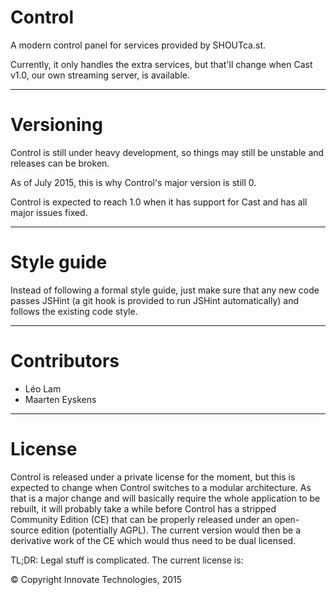 # Control

A modern control panel for services provided by SHOUTca.st.

Currently, it only handles the extra services, but that'll change when
Cast v1.0, our own streaming server, is available.

---

# Versioning

Control is still under heavy development, so things may still be
unstable and releases can be broken.

As of July 2015, this is why Control's major version is still 0.

Control is expected to reach 1.0 when it has support for Cast and has
all major issues fixed.

---

# Style guide

Instead of following a formal style guide, just make sure that any new
code passes JSHint (a git hook is provided to run JSHint automatically)
and follows the existing code style.

---
 
# Contributors

- Léo Lam
- Maarten Eyskens

---

# License

Control is released under a private license for the moment, but this is
expected to change when Control switches to a modular architecture. As
that is a major change and will basically require the whole application
to be rebuilt, it will probably take a while before Control has a
stripped Community Edition (CE) that can be properly released under an
open-source edition (potentially AGPL). The current version would then
be a derivative work of the CE which would thus need to be dual licensed.

TL;DR: Legal stuff is complicated. The current license is:

© Copyright Innovate Technologies, 2015
